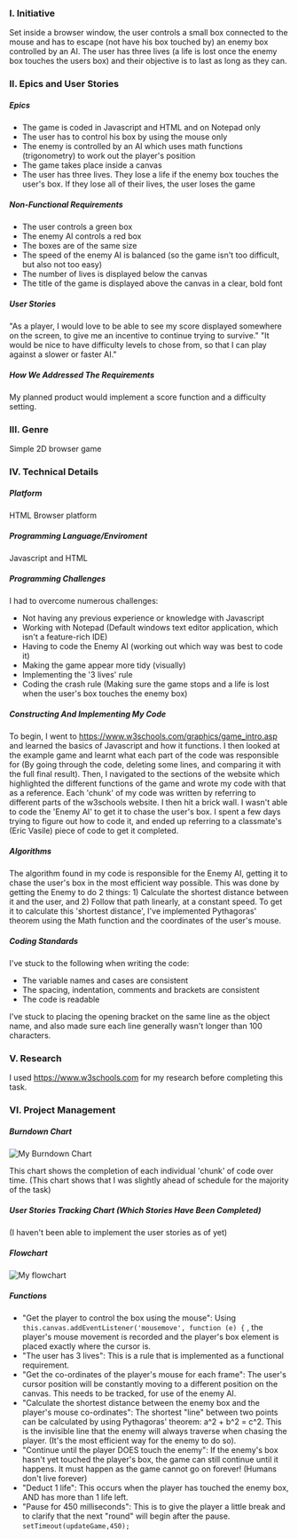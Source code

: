 ### I. Initiative
Set inside a browser window, the user controls a small box connected to the mouse and has to escape (not have his box touched by) an enemy box controlled by an AI. The user has three lives (a life is lost once the enemy box touches the users box) and their objective is to last as long as they can.

### II. Epics and User Stories

##### Epics

 - The game is coded in Javascript and HTML and on Notepad only
 - The user has to control his box by using the mouse only
 - The enemy is controlled by an AI which uses math functions (trigonometry) to work out the player's position
 - The game takes place inside a canvas 
 - The user has three lives. They lose a life if the enemy box touches the user's box. If they lose all of their lives,       the user loses the game


##### Non-Functional Requirements

 - The user controls a green box 
 - The enemy AI controls a red box
 - The boxes are of the same size
 - The speed of the enemy AI is balanced (so the game isn't too difficult, but also not too easy)
 - The number of lives is displayed below the canvas
 - The title of the game is displayed above the canvas in a clear, bold font

##### User Stories
"As a player,  I would love to be able to see my score displayed somewhere on the screen, to give me an incentive to continue trying to survive."
"It would be nice to have difficulty levels to chose from, so that I can play against a slower or faster AI."


##### How We Addressed The Requirements

My planned product would implement a score function and a difficulty setting.

### III. Genre
Simple 2D browser game

### IV. Technical Details

##### Platform
HTML Browser platform

##### Programming Language/Enviroment
Javascript and HTML

##### Programming Challenges
I had to overcome numerous challenges:

 - Not having any previous experience or knowledge with Javascript
 - Working with Notepad (Default windows text editor application, which isn't a feature-rich IDE)
 - Having to code the Enemy AI (working out which way was best to code it)
 - Making the game appear more tidy (visually)
 - Implementing the '3 lives' rule 
 - Coding the crash rule (Making sure the game stops and a life is lost when the user's box touches the enemy box)

##### Constructing And Implementing My Code

To begin, I went to https://www.w3schools.com/graphics/game_intro.asp and learned the basics of Javascript and how it functions. I then looked at the example game and learnt what each part of the code was responsible for (By going through the code, deleting some lines, and comparing it with the full final result).
Then, I navigated to the sections of the website which highlighted the different functions of the game and wrote my code with that as a reference.
Each 'chunk' of my code was written by referring to different parts of the w3schools website.
I then hit a brick wall. I wasn't able to code the 'Enemy AI' to get it to chase the user's box. I spent a few days trying to figure out how to code it, and ended up referring to a classmate's (Eric Vasile) piece of code to get it completed.

##### Algorithms

The algorithm found in my code is responsible for the Enemy AI, getting it to chase the user's box in the most efficient way possible. This was done by getting the Enemy to do 2 things: 1) Calculate the shortest distance between it and the user, and 2) Follow that path linearly, at a constant speed. To get it to calculate this 'shortest distance', I've implemented Pythagoras' theorem using the Math function and the coordinates of the user's mouse. 
 
##### Coding Standards 
I've stuck to the following when writing the code:

 - The variable names and cases are consistent
 - The spacing, indentation, comments and brackets are consistent
 - The code is readable

I've stuck to placing the opening bracket on the same line as the object name, and also made sure each line generally wasn't longer than 100 characters.

### V. Research
I used https://www.w3schools.com for my research before completing this task.

### VI. Project Management

##### Burndown Chart

![My Burndown Chart](http://i.imgur.com/wQpg17yg.jpg)

This chart shows the completion of each individual 'chunk' of code over time. (This chart shows that I was slightly ahead of schedule for the majority of the task)

##### User Stories Tracking Chart (Which Stories Have Been Completed)

(I haven't been able to implement the user stories as of yet)

##### Flowchart

![My flowchart](http://i.imgur.com/cT43un3.jpg)

##### Functions

 - "Get the player to control the box using the mouse":  Using `this.canvas.addEventListener('mousemove', function (e) {` , the player's mouse movement is recorded and the player's box element is placed exactly where the cursor is.
 - "The user has 3 lives":  This is a rule that is implemented as a functional requirement.
 - "Get the co-ordinates of the player's mouse for each frame": The user's cursor position will be constantly moving to a different position on the canvas. This needs to be tracked, for use of the enemy AI.
 - "Calculate the shortest distance between the enemy box and the player's mouse co-ordinates": The shortest "line" between two points can be calculated by using Pythagoras' theorem: a^2 + b^2 = c^2. This is the invisible line that the enemy will always traverse when chasing the player. (It's the most efficient way for the enemy to do so).
 - "Continue until the player DOES touch the enemy": If the enemy's box hasn't yet touched the player's box, the game can still continue until it happens. It must happen as the game cannot go on forever! (Humans don't live forever)
 - "Deduct 1 life": This occurs when the player has touched the enemy box, AND has more than 1 life left. 
 - "Pause for 450 milliseconds": This is to give the player a little break and to clarify that the next "round" will begin after the pause.  `setTimeout(updateGame,450);`
